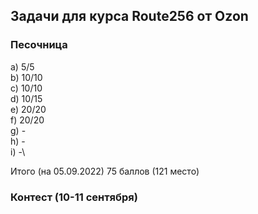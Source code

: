 ## Задачи для курса Route256 от Ozon

### Песочница
a) 5/5\
b) 10/10\
c) 10/10\
d) 10/15\
e) 20/20\
f) 20/20\
g) -\
h) -\
i) -\

Итого (на 05.09.2022) 75 баллов (121 место)

### Контест (10-11 сентября)